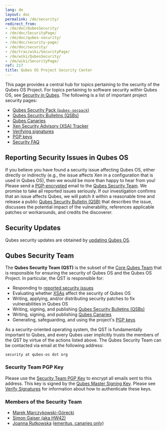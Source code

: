 ```yaml
---
lang: de
layout: doc
permalink: /de/security/
redirect_from:
- /de/doc/QubesSecurity/
- /de/doc/SecurityPage/
- /de/doc/qubes-security/
- /de/doc/security-page/
- /de/doc/security/
- /de/trac/wiki/SecurityPage/
- /de/wiki/QubesSecurity/
- /de/wiki/SecurityPage/
ref: 217
title: Qubes OS Project Security Center
---
```


This page provides a central hub for topics pertaining to the security of the
Qubes OS Project. For topics pertaining to software security *within* Qubes OS,
see [Security in Qubes](/de/doc/#security-in-qubes). The following is a list of
important project security pages:

- [Qubes Security Pack (`qubes-secpack`)](/de/security/pack/)
- [Qubes Security Bulletins (QSBs)](/de/security/qsb/)
- [Qubes Canaries](/de/security/canary/)
- [Xen Security Advisory (XSA) Tracker](/de/security/xsa/)
- [Verifying signatures](/de/security/verifying-signatures/)
- [PGP keys](https://keys.qubes-os.org/keys/)
- [Security FAQ](/de/faq/#general--security)

## Reporting Security Issues in Qubes OS
<a id="reporting-security-issues-in-qubes-os"></a>

If you believe you have found a security issue affecting Qubes OS, either
directly or indirectly (e.g., the issue affects Xen in a configuration that is
used in Qubes OS), then we would be more than happy to hear from you! Please
send a [PGP-encrypted](#security-team-pgp-key) email to the [Qubes Security
Team](#qubes-security-team). We promise to take all reported issues seriously.
If our investigation confirms that an issue affects Qubes, we will patch it
within a reasonable time and release a public [Qubes Security Bulletin
(QSB)](/de/security/qsb/) that describes the issue, discusses the potential impact
of the vulnerability, references applicable patches or workarounds, and credits
the discoverer.

## Security Updates
<a id="security-updates"></a>

Qubes security updates are obtained by [updating Qubes
OS](/de/doc/how-to-update/).

## Qubes Security Team
<a id="qubes-security-team"></a>

The **Qubes Security Team (QST)** is the subset of the [Core Qubes
Team](/de/team/#core-team) that is responsible for ensuring the security of Qubes OS
and the Qubes OS Project. In particular, the QST is responsible for:

- Responding to [reported security
  issues](#reporting-security-issues-in-qubes-os)
- Evaluating whether [XSAs](/de/security/xsa/) affect the security of Qubes OS
- Writing, applying, and/or distributing security patches to fix
  vulnerabilities in Qubes OS
- Writing, signing, and publishing [Qubes Security Bulletins
  (QSBs)](/de/security/qsb/)
- Writing, signing, and publishing [Qubes Canaries](/de/security/canary/)
- Generating, safeguarding, and using the project's [PGP
  keys](https://keys.qubes-os.org/keys/)

As a security-oriented operating system, the QST is fundamentally important to
Qubes, and every Qubes user implicitly trusts the members of the QST by virtue
of the actions listed above. The Qubes Security Team can be contacted via email
at the following address:

```
security at qubes-os dot org
```

### Security Team PGP Key
<a id="security-team-pgp-key"></a>

Please use the [Security Team PGP
Key](https://keys.qubes-os.org/keys/qubes-os-security-team-key.asc) to encrypt
all emails sent to this address. This key is signed by the [Qubes Master
Signing Key](https://keys.qubes-os.org/keys/qubes-master-signing-key.asc).
Please see [Verify Signatures](/de/security/verifying-signatures/) for information
about how to authenticate these keys.

### Members of the Security Team
<a id="members-of-the-security-team"></a>

- [Marek Marczykowski-Górecki](/de/team/#marek-marczykowski-górecki)
- [Simon Gaiser (aka HW42)](/de/team/#simon-gaiser-aka-hw42)
- [Joanna Rutkowska](/de/team/#joanna-rutkowska) ([emeritus, canaries only](/news/2018/11/05/qubes-security-team-update/))